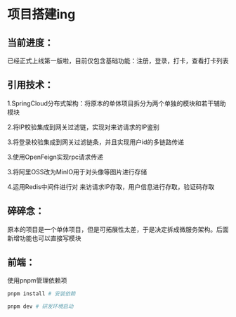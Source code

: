 # 项目搭建ing

## 当前进度：

已经正式上线第一版啦，目前仅包含基础功能：注册，登录，打卡，查看打卡列表



## 引用技术：

1.SpringCloud分布式架构：将原本的单体项目拆分为两个单独的模块和若干辅助模块

2.将IP校验集成到网关过滤链，实现对来访请求的IP鉴别

3.将登录校验集成到网关过滤链条，并且实现用户id的多链路传递

3.使用OpenFeign实现rpc请求传递

3.将阿里OSS改为MinIO用于对头像等图片进行存储

4.运用Redis中间件进行对 来访请求IP存取，用户信息进行存取，验证码存取



## 碎碎念：

原本的项目是一个单体项目，但是可拓展性太差，于是决定拆成微服务架构。后面新增功能也可以直接写模块



## 前端：

使用pnpm管理依赖项

```powershell
pnpm install # 安装依赖

pnpm dev # 研发环境启动
```

